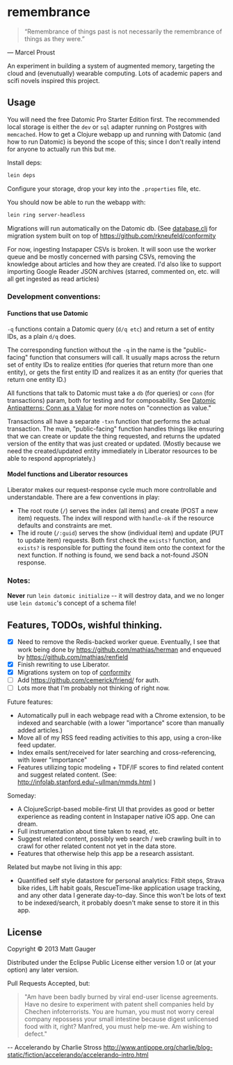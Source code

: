 # remembrance

> “Remembrance of things past is not necessarily the remembrance of things as they were.”

&mdash; Marcel Proust

An experiment in building a system of augmented memory, targeting the cloud and (evenutually) wearable computing. Lots of academic papers and scifi novels inspired this project.

## Usage

You will need the free Datomic Pro Starter Edition first. The recommended local storage is either the `dev` or `sql` adapter running on Postgres with `memcached`. How to get a Clojure webapp up and running with Datomic (and how to run Datomic) is beyond the scope of this; since I don't really intend for anyone to actually run this but me.

Install deps:

```bash
lein deps
```

Configure your storage, drop your key into the `.properties` file, etc.

You should now be able to run the webapp with:

```bash
lein ring server-headless
```

Migrations will run automatically on the Datomic db. (See [database.clj](https://github.com/mathias/remembrance/blob/13cb60472df2d48e3c536520c4c5573a16237849/src/clj/remembrance/database.clj) for migration system built on top of https://github.com/rkneufeld/conformity

For now, ingesting Instapaper CSVs is broken. It will soon use the worker queue and be mostly concerned with parsing CSVs, removing the knowledge about articles and how they are created. I'd also like to support importing Google Reader JSON archives (starred, commented on, etc. will all get ingested as read articles)


### Development conventions:

#### Functions that use Datomic

`-q` functions contain a Datomic query (`d/q etc`) and return a set of entity IDs, as a plain `d/q` does.

The corresponding function without the `-q` in the name is the "public-facing" function that consumers will call. It usually maps across the return set of entity IDs to realize entities (for queries that return more than one entity), or gets the first entity ID and realizes it as an entity (for queries that return one entity ID.)

All functions that talk to Datomic must take a `db` (for queries) or `conn` (for transactions) param, both for testing and for composability. See [Datomic Antipatterns: Conn as a Value](http://www.rkn.io/2014/02/10/datomic-antipatterns-connnnn/) for more notes on "connection as value."

Transactions all have a separate `-txn` function that performs the actual transaction. The main, "public-facing" function handles things like ensuring that we can create or update the thing requested, and returns the updated version of the entity that was just created or updated. (Mostly because we need the created/updated entity immediately in Liberator resources to be able to respond appropriately.)

#### Model functions and Liberator resources

Liberator makes our request-response cycle much more controllable and understandable. There are a few conventions in play:

* The root route (`/`) serves the index (all items) and create (POST a new item) requests. The index will respond with `handle-ok` if the resource defaults and constraints are met.
* The id route (`/:guid`) serves the show (individual item) and update (PUT to update item) requests. Both first check the `exists?` function, and `exists?` is responsible for putting the found item onto the context for the next function. If nothing is found, we send back a not-found JSON response.

### Notes:

**Never** run `lein datomic initialize` -- it will destroy data, and we no longer use `lein datomic`'s concept of a schema file!

## Features, TODOs, wishful thinking.

- [x] Need to remove the Redis-backed worker queue. Eventually, I see that work being done by https://github.com/mathias/herman and enqueued by https://github.com/mathias/renfield
- [x] Finish rewriting to use Liberator.
- [x] Migrations system on top of [conformity](https://github.com/rkneufeld/conformity)
- [ ] Add https://github.com/cemerick/friend/ for auth.
- [ ] Lots more that I'm probably not thinking of right now.

Future features:

* Automatically pull in each webpage read with a Chrome extension, to be indexed and searchable (with a lower "importance" score than manually added articles.)
* Move all of my RSS feed reading activities to this app, using a cron-like feed updater.
* Index emails sent/received for later searching and cross-referencing, with lower "importance"
* Features utilizing topic modeling + TDF/IF scores to find related content and suggest related content. (See: http://infolab.stanford.edu/~ullman/mmds.html )

Someday:

* A ClojureScript-based mobile-first UI that provides as good or better experience as reading content in Instapaper native iOS app. One can dream.
* Full instrumentation about time taken to read, etc.
* Suggest related content, possibly web search / web crawling built in to crawl for other related content not yet in the data store.
* Features that otherwise help this app be a research assistant.

Related but maybe not living in this app:

* Quantified self style datastore for personal analytics: Fitbit steps, Strava bike rides, Lift habit goals, RescueTime-like application usage tracking, and any other data I generate day-to-day. Since this won't be lots of text to be indexed/search, it probably doesn't make sense to store it in this app.

## License

Copyright © 2013 Matt Gauger

Distributed under the Eclipse Public License either version 1.0 or (at
your option) any later version.

Pull Requests Accepted, but:

> "Am have been badly burned by viral end-user license agreements. Have no desire to experiment with patent shell companies held by Chechen infoterrorists. You are human, you must not worry cereal company repossess your small intestine because digest unlicensed food with it, right? Manfred, you must help me-we. Am wishing to defect."

-- Accelerando by Charlie Stross <http://www.antipope.org/charlie/blog-static/fiction/accelerando/accelerando-intro.html>
